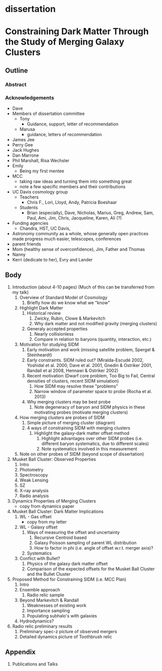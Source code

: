 dissertation
============

# Constraining Dark Matter Through the Study of Merging Galaxy Clusters

## Outline

### Abstract

### Acknowledgements
* Dave
* Members of dissertation committee
	* Tony
		* Guidance, support, letter of recommendation
	* Marusa
		* guidance, letters of recommendation
* James Jee
* Perry Gee
* Jack Hughes
* Dan Marrone
* Phil Marshall, Risa Wechsler
* Emily
	* Being my first mentee
* MCC
	* taking raw ideas and turning them into something great
	* note a few specific members and their contributions
* UC Davis cosmology group
	* Teachers
		* Chris F., Lori, Lloyd, Andy, Patricia Boeshaar
	* Students
		* Brian (especially), Dave, Nicholas, Marius, Greg, Andrew, Sam, Paul, Ami, Jim, Chris, Jacqueline, Karen, Ali (?)
* Funding agencies
	* Chandra, HST, UC Davis, 
* Astronomy community as a whole, whose generally open practices made progress much easier, telescopes, conferences
* parent friends
* Mom (healthy sense of overconfidence), Jim, Father and Thomas
* Nanny
* Kerri (dedicate to her), Evry and Lander

## Body

1. Introduction (about 4-10 pages)
(Much of this can be transferred from my talk)
	1. Overview of Standard Model of Cosmology
		1. Briefly how do we know what we "know"
	2. Highlight Dark Matter
		1. Historical review 
			1. Zwicky, Rubin, Clowe & Markevitch
			2. Why dark matter and not modified gravity (merging clusters)
		2. Generaly accepted properties
			1. Nearly collisionless
			2. Compare in relation to baryons (quantity, interaction, etc.)
	3. Motivation for studying SIDM
		1. Early motivation and work (missing satellite problem, Spergel & Steinheardt)
		2. Early constraints. SIDM ruled out? (Miralda-Escudé 2002, Yoshidal et al. 2000, Dave et al. 2001, Gnedin & Ostriker 2001, Randall et al 2008, Hennawi & Ostriker 2002)
		3. Recent motivation (Dwarf core problem, Too Big to Fail, Central densities of clusters, recent SIDM simulation)
			1. How SIDM may resolve these "problems"
			2. Narrow window of parameter space to probe (Rocha et al. 2013)
		5. Why merging clusters may be best probe
			1. Note degeneracy of baryon and SIDM physics in these motivating probes (motivate merging clusters)
	4. How merging clusters are probes of SIDM
		1. Simple picture of merging cluster (diagram)
		2. 4 ways of constraining SIDM with merging clusters
			1. Highlight the galaxy-dark matter offset method
				1. Highlight advantages over other SIDM probes (i.e. different baryon systematics, due to different scales)
				2. Note systematics involved in this measurement
	5. Note on other probes of SIDM (beyond scope of dissertation)
2. Musket Ball Cluster: Observed Properties
	1. Intro
	2. Photometry
	3. Spectroscopy
	4. Weak Lensing
	5. SZ
	6. X-ray analysis
	7. Radio analysis
3. Dynamics Properties of Merging Clusters
	* copy from dynamics paper 
4. Musket Ball Cluster: Dark Matter Implications
	1. WL - Gas offset
		* copy from my letter
	2. WL - Galaxy offset
		1. Ways of measuring the offset and uncertainty
			1. Recursive Centroid based
			2. Galaxy Poisson sampling of parent WL distribution
			3. How to factor in phi (i.e. angle of offset w.r.t. merger axis)?
		1. Systematics
	3. Conflict with Bullet?
		1. Physics of the galaxy dark matter offset
		2. Comparison of the expected offsets for the Musket Ball Cluster and the Bullet Cluster
4. Proposed Method for Constraining SIDM (i.e. MCC Plan)
	1. Intro
	2. Ensemble approach
		1. Radio relic sample
	3. Beyond Markevitch & Randall
		1. Weaknesses of existing work 
		2. Importance sampling
		3. Populating subhalo's with galaxies
	4. Hydrodynamics?
5. Radio relic preliminary results
	1. Preliminary spec-z picture of observed mergers
	2. Detailed dynamics picture of Toothbrush relic 	

## Appendix
1. Publications and Talks

